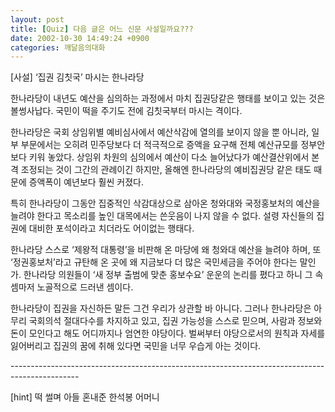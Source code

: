 ```yaml
---
layout: post
title: [Quiz] 다음 글은 어느 신문 사설일까요???
date: 2002-10-30 14:49:24 +0900
categories: 깨달음의대화
---
```

[사설] ‘집권 김칫국’ 마시는 한나라당
  

  
한나라당이 내년도 예산을 심의하는 과정에서 마치 집권당같은 행태를 보이고 있는 것은 볼썽사납다. 국민이 떡을 주기도 전에 김칫국부터 마시는 격이다.
  

  
한나라당은 국회 상임위별 예비심사에서 예산삭감에 열의를 보이지 않을 뿐 아니라, 일부 부문에서는 오히려 민주당보다 더 적극적으로 증액을 요구해 전체 예산규모를 정부안보다 키워 놓았다. 상임위 차원의 심의에서 예산이 다소 늘어났다가 예산결산위에서 본격 조정되는 것이 그간의 관례이긴 하지만, 올해엔 한나라당의 예비집권당 같은 태도 때문에 증액폭이 예년보다 훨씬 커졌다.
  

  
특히 한나라당이 그동안 집중적인 삭감대상으로 삼아온 청와대와 국정홍보처의 예산을 늘려야 한다고 목소리를 높인 대목에서는 쓴웃음이 나지 않을 수 없다. 설령 자신들의 집권에 대비한 포석이라고 치더라도 어이없는 행태다.
  

  
한나라당 스스로 ‘제왕적 대통령’을 비판해 온 마당에 왜 청와대 예산을 늘려야 하며, 또 ‘정권홍보처’라고 규탄해 온 곳에 왜 지금보다 더 많은 국민세금을 주어야 한다는 말인가. 한나라당 의원들이 ‘새 정부 출범에 맞춘 홍보수요’ 운운의 논리를 폈다고 하니 그 속셈마저 노골적으로 드러낸 셈이다.
  

  
한나라당이 집권을 자신하든 말든 그건 우리가 상관할 바 아니다. 그러나 한나라당은 아무리 국회의석 절대다수를 차지하고 있고, 집권 가능성을 스스로 믿으며, 사람과 정보와 돈이 모인다고 해도 어디까지나 엄연한 야당이다. 벌써부터 야당으로서의 원칙과 자세를 잃어버리고 집권의 꿈에 취해 있다면 국민을 너무 우습게 아는 것이다.
  
\---\---\---\---\---\---\---\---\---\---\---\---\---\---\---\---\---\---\---\---\---\---\---\---\---\---\---\---\---\---\-----
  
[hint] 떡 썰며 아들 혼내준 한석봉 어머니